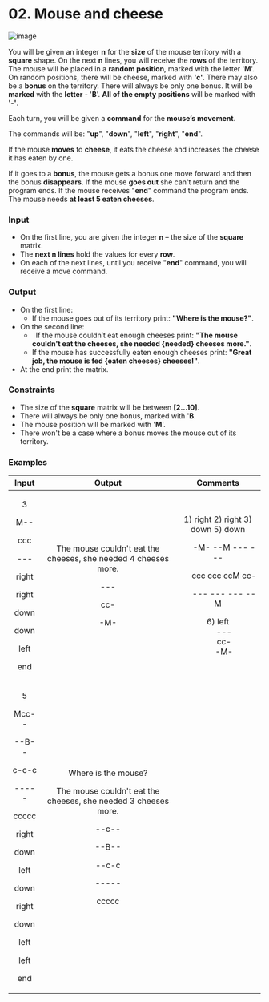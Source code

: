 ﻿# **02. Mouse and cheese**



![image](https://user-images.githubusercontent.com/67644402/151670516-1ed15956-50bc-43f4-837f-9374f761f046.png)



You will be given an integer **n** for the **size** of the mouse territory with a **square** shape. On the next **n** lines, you will receive the **rows** of the territory. The mouse will be placed in a **random position**, marked with the letter '**M**'. On random positions, there will be cheese, marked with **'c'**. There may also be a **bonus** on the territory. There will always be only one bonus. It will be **marked** with the **letter** - '**B**'. **All of the empty positions** will be marked with **'-'**.

Each turn, you will be given a **command** for the **mouse’s movement**.

The commands will be: "**up**", "**down**", "**left**", "**right**", "**end**".

If the mouse **moves** to **cheese**, it eats the cheese and increases the cheese it has eaten by one.

If it goes to a **bonus**, the mouse gets a bonus one move forward and then the bonus **disappears**. If the mouse **goes out** she can't return and the program ends. If the mouse receives "**end**" command the program ends. The mouse needs **at least 5 eaten cheeses**.
### **Input**
- On the first line, you are given the integer **n** – the size of the **square** matrix.
- The **next n lines** hold the values for every **row**.
- On each of the next lines, until you receive "**end**" command,  you will receive a move command.
### **Output**
- On the first line:
  - If the mouse goes out of its territory print: **"Where is the mouse?"**.
- On the second line:
  - ` `If the mouse couldn’t eat enough cheeses print: **"The mouse couldn't eat the cheeses, she needed {needed} cheeses more."**.
  - If the mouse has successfully eaten enough cheeses print: **"Great job, the mouse is fed {eaten cheeses} cheeses!"**.
- At the end print the matrix.
### **Constraints**
- The size of the **square** matrix will be between **[2…10]**.
- There will always be only one bonus, marked with '**B**.
- The mouse position will be marked with '**M**'.
- There won't be a case where a bonus moves the mouse out of its territory.
### **Examples**

|**Input**|**Output**|**Comments**|
| :-: | :-: | :-: |
|<p>3</p><p>M--</p><p>ccc</p><p>---</p><p>right</p><p>right</p><p>down</p><p>down</p><p>left</p><p>end</p>|<p>The mouse couldn't eat the cheeses, she needed 4 cheeses more.</p><p>---</p><p>cc-</p><p>-M-</p>|<p>1) right     2) right     3) down     5) down</p><p>`   `-M-          --M          ---          ---</p><p>`   `ccc          ccc          ccM              cc-</p><p>`   `---          ---          ---         --M  </p><p>  </p><p>6) left<br>`   `---<br>`   `cc-<br>`   `-M-</p>|
|<p>5</p><p>Mcc--</p><p>--B--</p><p>c-c-c</p><p>-----</p><p>ccccc</p><p>right</p><p>down</p><p>left</p><p>down</p><p>right</p><p>down</p><p>left</p><p>left</p><p>end</p>|<p>Where is the mouse?</p><p>The mouse couldn't eat the cheeses, she needed 3 cheeses more.</p><p>--c--</p><p>--B--</p><p>--c-c</p><p>-----</p><p>ccccc</p>||



